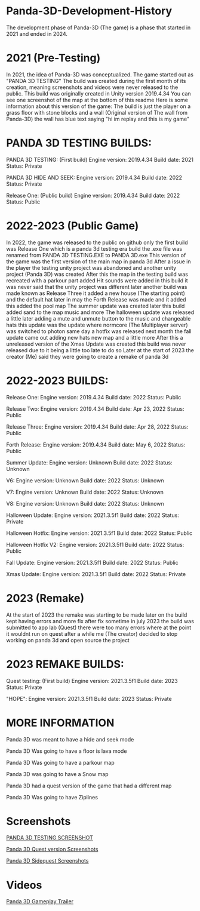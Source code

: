 # Panda-3D-Development-History
The development phase of Panda-3D (The game) is a phase that started in 2021 and ended in 2024.
# 2021 (Pre-Testing)
In 2021, the idea of Panda-3D was conceptualized. The game started out as "PANDA 3D TESTING" The build was created during the first month of its creation, meaning screenshots and videos were never released to the public.
This build was originally created in Unity version 2019.4.34
You can see one screenshot of the map at the bottom of this readme
Here is some information about this version of the game:
The build is just the player on a grass floor with stone blocks and a wall (Original version of The wall from Panda-3D) the wall has blue text saying "hi im replay and this is my game"
# PANDA 3D TESTING BUILDS:
PANDA 3D TESTING: (First build) Engine version: 2019.4.34 Build date: 2021 Status: Private

PANDA 3D HIDE AND SEEK: Engine version: 2019.4.34 Build date: 2022 Status: Private

Release One: (Public build) Engine version: 2019.4.34 Build date: 2022 Status: Public
# 2022-2023 (Public Game)
In 2022, the game was released to the public on github only the first build was Release One
which is a panda 3d testing era build the .exe file was renamed from PANDA 3D TESTING.EXE to PANDA 3D.exe
This version of the game was the first version of the main map in panda 3d
After a issue in the player the testing unity project was abandoned and another unity project (Panda 3D) was created
After this the map in the testing build was recreated with a parkour part added
Hit sounds were added in this build it was never said that the unity project was different
later another build was made known as Release Three it added a new house (The starting point) and the default hat
later in may the Forth Release was made and it added this added the pool map
The summer update was created later this build added sand to the map music and more
The halloween update was released a little later adding a mute and unmute button to the music and changeable hats this update was the update where normcore (The Multiplayer server) was switched to photon
same day a hotfix was released
next month the fall update came out adding new hats new map and a little more
After this a unreleased version of the Xmas Update was created this build was never released due to it being a little too late to do so
Later at the start of 2023 the creator (Me) said they were going to create a remake of panda 3d
# 2022-2023 BUILDS:
Release One: Engine version: 2019.4.34 Build date: 2022 Status: Public

Release Two: Engine version: 2019.4.34 Build date: Apr 23, 2022 Status: Public

Release Three: Engine version: 2019.4.34 Build date: Apr 28, 2022 Status: Public

Forth Release: Engine version: 2019.4.34 Build date: May 6, 2022 Status: Public

Summer Update: Engine version: Unknown Build date: 2022 Status: Unknown

V6: Engine version: Unknown Build date: 2022 Status: Unknown

V7: Engine version: Unknown Build date: 2022 Status: Unknown

V8: Engine version: Unknown Build date: 2022 Status: Unknown

Halloween Update: Engine version: 2021.3.5f1 Build date: 2022 Status: Private

Halloween Hotfix: Engine version: 2021.3.5f1 Build date: 2022 Status: Public

Halloween Hotfix V2: Engine version: 2021.3.5f1 Build date: 2022 Status: Public

Fall Update: Engine version: 2021.3.5f1 Build date: 2022 Status: Public

Xmas Update: Engine version: 2021.3.5f1 Build date: 2022 Status: Private

# 2023 (Remake)
At the start of 2023 the remake was starting to be made
later on the build kept having errors and more
fix after fix sometime in july 2023 the build was submitted to app lab (Quest)
there were too many errors where at the point it wouldnt run on quest after a while me (The creator) 
decided to stop working on panda 3d and open source the project
# 2023 REMAKE BUILDS:
Quest testing: (First build) Engine version: 2021.3.5f1 Build date: 2023 Status: Private

"HOPE": Engine version: 2021.3.5f1 Build date: 2023 Status: Private
# MORE INFORMATION
Panda 3D was meant to have a hide and seek mode

Panda 3D Was going to have a floor is lava mode

Panda 3D Was going to have a parkour map

Panda 3D was going to have a Snow map

Panda 3D had a quest version of the game that had a different map

Panda 3D Was going to have Ziplines
# Screenshots
[PANDA 3D TESTING SCREENSHOT](https://i.ibb.co/kgC2B5G/Screenshot-2021-12-10-191732.png)

[Panda 3D Quest version Screenshots](https://pastebin.com/raw/mEJHzxdX)

[Panda 3D Sidequest Screenshots](https://pastebin.com/raw/UtBahtti)
# Videos
[Panda 3D Gameplay Trailer](https://www.youtube.com/watch?v=5lxpMj7mb1M&ab_channel=replaytag)
